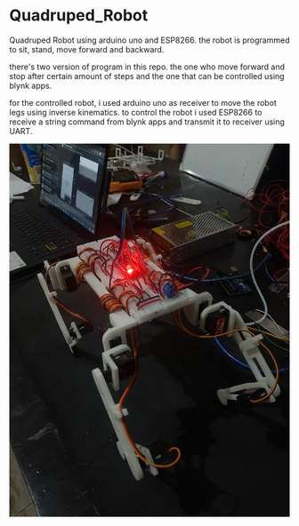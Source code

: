 # Quadruped_Robot
Quadruped Robot using arduino uno and ESP8266. the robot is programmed to sit, stand, move forward and backward.  

there's two version of program in this repo. the one who move forward and stop after certain amount of steps and the one that can be controlled using blynk apps.  

for the controlled robot, i used arduino uno as receiver to move the robot legs using inverse kinematics. to control the robot i used ESP8266 to receive a string command from blynk apps and transmit it to receiver using UART.

![alt text](https://github.com/MickySukmana/Quadruped_Robot/blob/main/img/3.jpg?raw=true)
